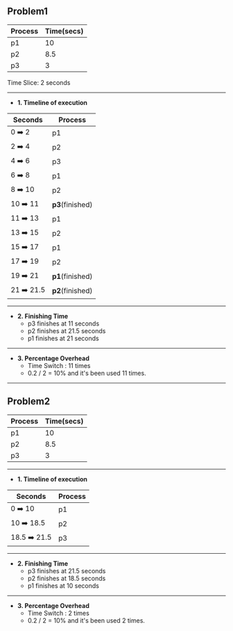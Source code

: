 Problem1
--------
|Process|Time(secs)|
|-------|----------|
|p1|10|
|p2|8.5|
|p3|3| 
Time Slice: 2 seconds

***************************
* **1. Timeline of execution**

|Seconds|Process|
|-------|-------|
|0 :arrow_right: 2|p1|
|2 :arrow_right: 4|p2|
|4 :arrow_right: 6|p3|
|6 :arrow_right: 8|p1|
|8 :arrow_right: 10|p2|
|10 :arrow_right: 11|**p3**(finished)|
|11 :arrow_right: 13|p1|
|13 :arrow_right: 15|p2|
|15 :arrow_right: 17|p1|
|17 :arrow_right: 19|p2|
|19 :arrow_right: 21|**p1**(finished)|
|21 :arrow_right: 21.5|**p2**(finished)|

***************************
* **2. Finishing Time**
  * p3 finishes at 11 seconds
  * p2 finishes at 21.5 seconds
  * p1 finishes at 21 seconds

***************************
* **3. Percentage Overhead**
  - Time Switch : 11 times
  - 0.2 / 2 = 10%  and it's been used 11 times.

***************************

Problem2
---------
|Process|Time(secs)|
|-------|----------|
|p1|10|
|p2|8.5|
|p3|3| 

***************************
* **1. Timeline of execution**

|Seconds|Process|
|-------|-------|
|0 :arrow_right: 10|p1|
|10 :arrow_right: 18.5|p2|
|18.5 :arrow_right: 21.5|p3|

********************************
* **2. Finishing Time**
  * p3 finishes at 21.5 seconds
  * p2 finishes at 18.5 seconds
  * p1 finishes at 10 seconds
  

****************************

* **3. Percentage Overhead**
  - Time Switch : 2 times
  - 0.2 / 2 = 10%  and it's been used 2 times.
